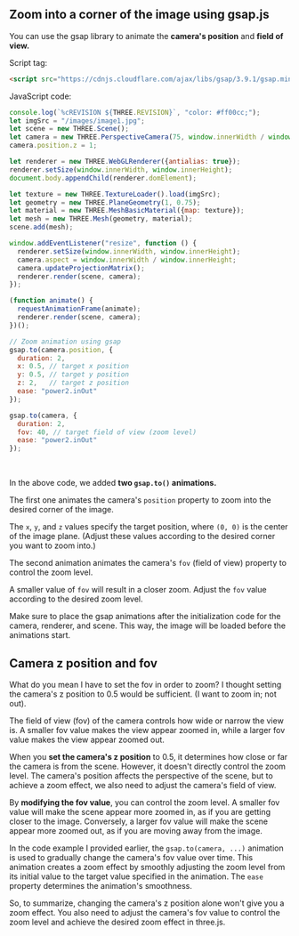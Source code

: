 ## Zoom into a corner of the image using gsap.js

You can use the gsap library to animate the **camera's position** and **field of view.**

Script tag:

```html
<script src="https://cdnjs.cloudflare.com/ajax/libs/gsap/3.9.1/gsap.min.js"></script>
```

JavaScript code:

```js
console.log(`%cREVISION ${THREE.REVISION}`, "color: #ff00cc;");
let imgSrc = "/images/image1.jpg";
let scene = new THREE.Scene();
let camera = new THREE.PerspectiveCamera(75, window.innerWidth / window.innerHeight, 0.1, 1000);
camera.position.z = 1;

let renderer = new THREE.WebGLRenderer({antialias: true});
renderer.setSize(window.innerWidth, window.innerHeight);
document.body.appendChild(renderer.domElement);

let texture = new THREE.TextureLoader().load(imgSrc);
let geometry = new THREE.PlaneGeometry(1, 0.75);
let material = new THREE.MeshBasicMaterial({map: texture});
let mesh = new THREE.Mesh(geometry, material);
scene.add(mesh);

window.addEventListener("resize", function () {
  renderer.setSize(window.innerWidth, window.innerHeight);
  camera.aspect = window.innerWidth / window.innerHeight;
  camera.updateProjectionMatrix();
  renderer.render(scene, camera);
});

(function animate() {
  requestAnimationFrame(animate);
  renderer.render(scene, camera);
})();

// Zoom animation using gsap
gsap.to(camera.position, {
  duration: 2,
  x: 0.5, // target x position
  y: 0.5, // target y position
  z: 2,   // target z position
  ease: "power2.inOut"
});

gsap.to(camera, {
  duration: 2,
  fov: 40, // target field of view (zoom level)
  ease: "power2.inOut"
});
```

<br>

In the above code, we added **two `gsap.to()` animations.**

The first one animates the camera's `position` property to zoom into the desired corner of the image.

The `x`, `y`, and `z` values specify the target position, where `(0, 0)` is the center of the image plane. (Adjust these values according to the desired corner you want to zoom into.)

The second animation animates the camera's `fov` (field of view) property to control the zoom level.

A smaller value of `fov` will result in a closer zoom. Adjust the `fov` value according to the desired zoom level.

Make sure to place the gsap animations after the initialization code for the camera, renderer, and scene. This way, the image will be loaded before the animations start.

## Camera z position and fov

What do you mean I have to set the fov in order to zoom?  I thought setting the camera's z position to 0.5 would be sufficient.  (I want to zoom in; not out).

The field of view (fov) of the camera controls how wide or narrow the view is. A smaller fov value makes the view appear zoomed in, while a larger fov value makes the view appear zoomed out.

When you **set the camera's z position** to 0.5, it determines how close or far the camera is from the scene. However, it doesn't directly control the zoom level. The camera's position affects the perspective of the scene, but to achieve a zoom effect, we also need to adjust the camera's field of view.

By **modifying the fov value**, you can control the zoom level. A smaller fov value will make the scene appear more zoomed in, as if you are getting closer to the image. Conversely, a larger fov value will make the scene appear more zoomed out, as if you are moving away from the image.

In the code example I provided earlier, the `gsap.to(camera, ...)` animation is used to gradually change the camera's fov value over time. This animation creates a zoom effect by smoothly adjusting the zoom level from its initial value to the target value specified in the animation. The `ease` property determines the animation's smoothness.

So, to summarize, changing the camera's z position alone won't give you a zoom effect. You also need to adjust the camera's fov value to control the zoom level and achieve the desired zoom effect in three.js.

<br>
